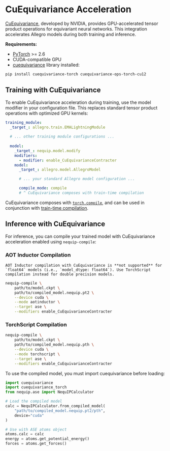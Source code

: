 # CuEquivariance Acceleration

[CuEquivariance](https://github.com/NVIDIA/cuEquivariance), developed by NVIDIA, provides GPU-accelerated tensor product operations for equivariant neural networks.
This integration accelerates Allegro models during both training and inference.

**Requirements:**

- [PyTorch](https://pytorch.org/) >= 2.6
- CUDA-compatible GPU
- [cuequivariance](https://github.com/NVIDIA/cuEquivariance) library installed: 

```bash
pip install cuequivariance-torch cuequivariance-ops-torch-cu12
```

## Training with CuEquivariance

To enable CuEquivariance acceleration during training, use the model modifier in your configuration file. This replaces standard tensor product operations with optimized GPU kernels:

```yaml
training_module:
  _target_: allegro.train.EMALightningModule
  
  # ... other training module configurations ...
  
  model:
    _target_: nequip.model.modify
    modifiers:
      - modifier: enable_CuEquivarianceContracter
    model:
      _target_: allegro.model.AllegroModel

      # ... your standard Allegro model configuration ...

      compile_mode: compile
      # ^ CuEquivariance composes with train-time compilation
```

CuEquivariance composes with [`torch.compile`](https://pytorch.org/docs/stable/generated/torch.compile.html), and can be used in conjunction with [train-time compilation](https://nequip.readthedocs.io/en/latest/guide/accelerations/pt2_compilation.html).

## Inference with CuEquivariance

For inference, you can compile your trained model with CuEquivariance acceleration enabled using `nequip-compile`:

### AOT Inductor Compilation

```{warning}
AOT Inductor compilation with CuEquivariance is **not supported** for `float64` models (i.e., `model_dtype: float64`). Use TorchScript compilation instead for double precision models.
```

```bash
nequip-compile \
    path/to/model.ckpt \
    path/to/compiled_model.nequip.pt2 \
    --device cuda \
    --mode aotinductor \
    --target ase \
    --modifiers enable_CuEquivarianceContracter
```

### TorchScript Compilation

```bash
nequip-compile \
    path/to/model.ckpt \
    path/to/compiled_model.nequip.pth \
    --device cuda \
    --mode torchscript \
    --target ase \
    --modifiers enable_CuEquivarianceContracter
```

To use the compiled model, you must import cuequivariance before loading:

```python
import cuequivariance
import cuequivariance_torch
from nequip.ase import NequIPCalculator

# Load the compiled model
calc = NequIPCalculator.from_compiled_model(
    "path/to/compiled_model.nequip.pt2/pth",
    device="cuda"
)

# Use with ASE atoms object
atoms.calc = calc
energy = atoms.get_potential_energy()
forces = atoms.get_forces()
```
